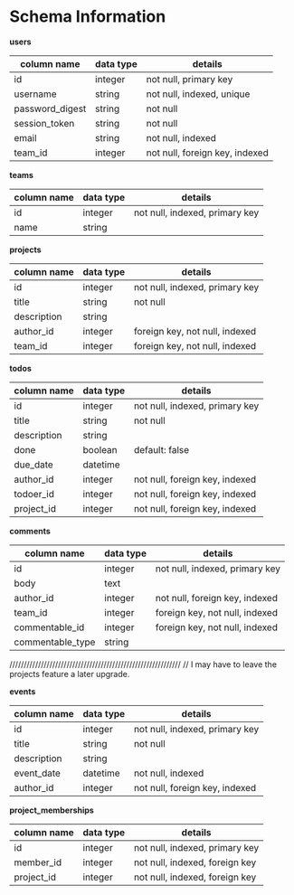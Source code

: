 # Schema Information

**users**

column name | data type | details
------------|-----------|--------
id | integer | not null, primary key
username | string | not null, indexed, unique
password_digest | string | not null
session_token | string | not null
email | string | not null, indexed
team_id | integer | not null, foreign key, indexed


**teams**

column name | data type | details
------------|-----------|--------
id | integer | not null, indexed, primary key
name | string |


**projects**

column name | data type | details
------------|-----------|--------
id | integer | not null, indexed, primary key
title | string | not null
description | string |
author_id | integer| foreign key, not null, indexed
team_id | integer | foreign key, not null, indexed

**todos**

column name | data type | details
------------|-----------|--------
id | integer | not null, indexed, primary key
title | string | not null
description | string |
done | boolean | default: false
due_date | datetime
author_id | integer | not null, foreign key, indexed
todoer_id | integer | not null, foreign key, indexed
project_id | integer | not null, foreign key, indexed


**comments**

column name | data type | details
------------|-----------|--------
id | integer | not null, indexed, primary key
body | text |
author_id | integer | not null, foreign key, indexed
team_id | integer | foreign key, not null, indexed
commentable_id | integer | foreign key, not null, indexed
commentable_type | string |







////////////////////////////////////////////////////////////
// I may have to leave the projects feature a later upgrade.

**events**

column name | data type | details
------------|-----------|--------
id | integer | not null, indexed, primary key
title | string | not null
description | string |
event_date | datetime | not null, indexed
author_id | integer | not null, foreign key, indexed



**project_memberships**

column name | data type | details
------------|-----------|--------
id | integer | not null, indexed, primary key
member_id | integer | not null, indexed, foreign key
project_id | integer | not null, indexed, foreign key
